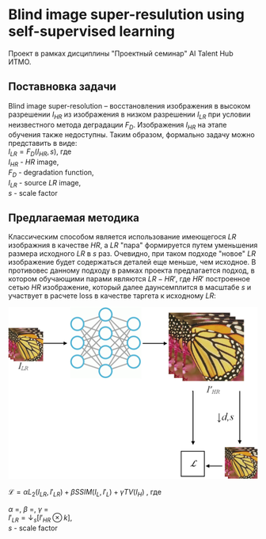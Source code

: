 # Blind image super-resulution using self-supervised learning
Проект в рамках дисциплины "Проектный семинар" AI Talent Hub ИТМО.

## Поставновка задачи
Blind image super-resolution – восстановления изображения в высоком разрешении $I_{HR}$ из изображения в низком разрешении $I_{LR}$ при условии неизвестного метода деградации $F_D$. Изображения $I_{HR}$ на этапе обучения также недоступны. Таким образом, формально задачу можно представить в виде:  
$I_{LR} = F_D(I_{HR}, s)$, где  
$I_{HR}$ - $HR$ image,  
$F_D$ - degradation function,  
$I_{LR}$ - source $LR$ image,  
$s$ - scale factor

## Предлагаемая методика
Классическим способом является использование имеющегося $LR$ изображния в качестве $HR$, а $LR$ "пара" формируется путем уменьшения размера исходного $LR$ в $s$ раз. Очевидно, при таком подходе "новое" $LR$ изображение будет содержаться деталей еще меньше, чем исходное. В противовес данному подходу в рамках проекта предлагается подход, в котором обучающими парами являются ${LR - HR'}$, где $HR'$ построенное сетью $HR$ изображение, который далее даунсемплится в масштабе $s$ и участвует в расчете loss в качестве таргета к исходному $LR$:

![loss schema](img/loss_schema.png)  



$\mathcal {L} = \alpha L_2 (I_{LR}, I'_{LR}) + \beta SSIM (I_L, I'_L) + \gamma TV(I_H)$ , где  

$\alpha$ =, $\beta$ =, $\gamma$ =  
$I'_{LR}= \downarrow _s [I'_{HR} \otimes k]$,  
$s$ - scale factor  



